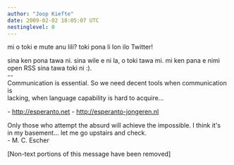 ```yaml
---
author: "Joop Kiefte"
date: 2009-02-02 18:05:07 UTC
nestinglevel: 0
---
```

mi o toki e mute anu lili? toki pona li lon ilo Twitter!  
  
sina ken pona tawa ni. sina wile e ni la, o toki tawa mi. mi ken pana e nimi  
open RSS sina tawa toki ni :).  
\--  
Communication is essential. So we need decent tools when communication is  
lacking, when language capability is hard to acquire...  
  
\- http://esperanto.net - http://esperanto-jongeren.nl  
  
Only those who attempt the absurd will achieve the impossible. I think it's  
in my basement... let me go upstairs and check.  
\- M. C. Escher  
  
  
\[Non-text portions of this message have been removed\]